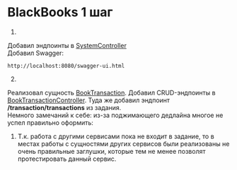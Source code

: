 # BlackBooks 1 шаг
1. 
Добавил эндпоинты в [SystemController](src/main/java/ru/tinkoff/academy/blackbooks/controller/SystemController.java)  
Добавил Swagger:
```
http://localhost:8080/swagger-ui.html
```
2. 
Реализовал сущность [BookTransaction](src/main/java/ru/tinkoff/academy/blackbooks/model/BookTransaction.java). Добавил CRUD-эндпоинты в [BookTransactionController](src/main/java/ru/tinkoff/academy/blackbooks/controller/BookTransactionController.java).
Туда же добавил эндпоинт <b>/transaction/transactions</b> из задания.  
Немного замечаний к себе: из-за поджимающего дедлайна многое не успел правильно оформить:
1. Т.к. работа с другими сервисами пока не входит в задание, то в местах работы с сущностями других сервисов были реализованы не очень правильные заглушки, которые тем не менее позволят протестировать данный сервис.
